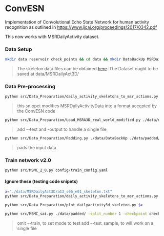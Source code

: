 # ConvESN
Implementation of Convolutional Echo State Network for human activity recognition as outlined in https://www.ijcai.org/proceedings/2017/0342.pdf

This now works with MSRDailyActivity dataset.

### Data Setup

```bash
mkdir data reservoir check_points && cd data && mkdir DataBackUp MSRDailyAct3D padded modified
```
> The skeleton data files can be obtained [here](http://users.eecs.northwestern.edu/~jwa368/my_data.html). The Dataset ought to be saved at data/MSRDailyAct3D/

### Data Pre-processing
```bash
python src/Data_Preparation/daily_activity_skeletons_to_msr_actions.py ./data/MSRDailyAct3D/ ./data/modified/ --folder
```
> this snippet modifies MSRDailyActivityData into a format accepted by the ConvESN code

```bash
python src/Data_Preparation/Load_MSRA3D_real_world_modified.py ./data/modified/
```
> add --test and -output to handle a single file

```bash
python src/Data_Preparation/Padding.py ./data/DataBackUp ./data/padded/
```
> pads the input data

### Train network v2.0
```python
python src/MSMC_2_0.py config/train_config.yaml
```

#### Ignore these (testing code snipets)

```bash
x="./data/MSRDailyAct3D/a13_s06_e01_skeleton.txt"
python src/Data_Preparation/daily_activity_skeletons_to_msr_actions.py $x ./data/test/

python src/Data_Preparation/plot_dailyactivity3d_skeleton.py $x

python src/MSMC_sai.py ./data/padded/ -split_number 1 -checkpoint check_points/test.hdf5 -reservoir reservoir/rs100.pkl --train
```
> omit --train, to set mode to test
> add --test_sample, to will work on a single file
